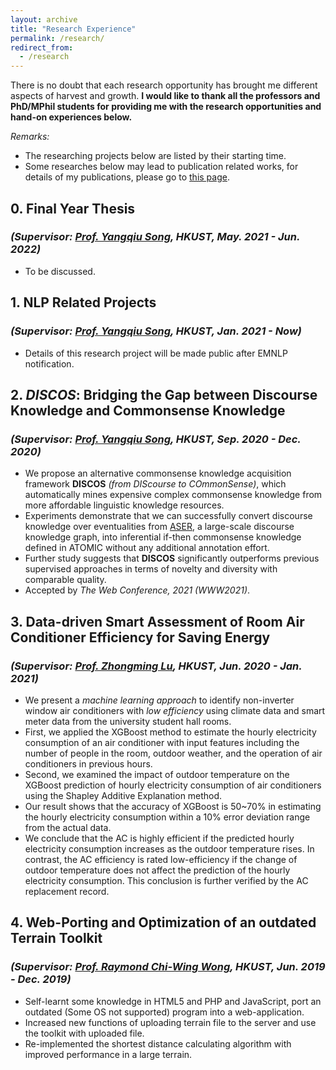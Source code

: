 ```yaml
---
layout: archive
title: "Research Experience"
permalink: /research/
redirect_from:
  - /research
---
```


There is no doubt that each research opportunity has brought me different aspects of harvest and growth.
**I would like to thank all the professors and PhD/MPhil students for providing me with the research opportunities and hand-on experiences below.**

*Remarks:*
- The researching projects below are listed by their starting time.
- Some researches below may lead to publication related works, for details of my publications, please go to [this page](https://mighty-weaver.github.io/publications/).

## 0. **Final Year Thesis**
### *(Supervisor: [Prof. Yangqiu Song](https://www.cse.ust.hk/~yqsong/), HKUST, May. 2021 - Jun. 2022)*

* To be discussed.

## 1. **NLP Related Projects**
### *(Supervisor: [Prof. Yangqiu Song](https://www.cse.ust.hk/~yqsong/), HKUST, Jan. 2021 - Now)*

* Details of this research project will be made public after EMNLP notification. 

## 2. ***DISCOS*: Bridging the Gap between Discourse Knowledge and Commonsense Knowledge**
### *(Supervisor: [Prof. Yangqiu Song](https://www.cse.ust.hk/~yqsong/), HKUST, Sep. 2020 - Dec. 2020)*

* We propose an alternative commonsense knowledge acquisition framework **DISCOS** *(from DIScourse to COmmonSense)*, which automatically mines expensive complex commonsense knowledge from more affordable linguistic knowledge resources. 
* Experiments demonstrate that we can successfully convert discourse knowledge over eventualities from [ASER](https://hkust-knowcomp.github.io/ASER/), a large-scale discourse knowledge graph, into inferential if-then commonsense knowledge defined in ATOMIC without any additional annotation effort. 
* Further study suggests that **DISCOS** significantly outperforms previous supervised approaches in terms of novelty and diversity with comparable quality.
* Accepted by *The Web Conference, 2021 (WWW2021)*.

## 3. **Data-driven Smart Assessment of Room Air Conditioner Efficiency for Saving Energy**
### *(Supervisor: [Prof. Zhongming Lu](https://facultyprofiles.ust.hk/profiles.php?profile=zhongming-lu-zhongminglu), HKUST, Jun. 2020 - Jan. 2021)*

* We present a *machine learning approach* to identify non-inverter window air conditioners with *low efficiency* using climate data and smart meter data from the university student hall rooms.
* First, we applied the XGBoost method to estimate the hourly electricity consumption of an air conditioner with input features including the number of people in the room, outdoor weather, and the operation of air conditioners in previous hours.
* Second, we examined the impact of outdoor temperature on the XGBoost prediction of hourly electricity consumption of air conditioners using the Shapley Additive Explanation method.
* Our result shows that the accuracy of XGBoost is 50~70% in estimating the hourly electricity consumption within a 10% error deviation range from the actual data.
* We conclude that the AC is highly efficient if the predicted hourly electricity consumption increases as the outdoor temperature rises. In contrast, the AC efficiency is rated low-efficiency if the change of outdoor temperature does not affect the prediction of the hourly electricity consumption. This conclusion is further verified by the AC replacement record.

## 4. **Web-Porting and Optimization of an outdated Terrain Toolkit** 
### *(Supervisor: [Prof. Raymond Chi-Wing Wong](https://www.cse.ust.hk/~raywong/), HKUST, Jun. 2019 - Dec. 2019)*

* Self-learnt some knowledge in HTML5 and PHP and JavaScript, port an outdated (Some OS not supported) program into a web-application.
* Increased new functions of uploading terrain file to the server and use the toolkit with uploaded file.
* Re-implemented the shortest distance calculating algorithm with improved performance in a large terrain.